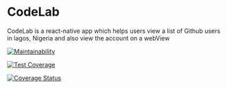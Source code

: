 # CodeLab
CodeLab is a react-native app which helps users view a list of Github users in lagos, Nigeria and also view the account on a webView

[![Maintainability](https://api.codeclimate.com/v1/badges/8f188009323f101ef5eb/maintainability)](https://codeclimate.com/github/ibraheemkabir/CodeLab/maintainability)

[![Test Coverage](https://api.codeclimate.com/v1/badges/8f188009323f101ef5eb/test_coverage)](https://codeclimate.com/github/ibraheemkabir/CodeLab/test_coverage)

[![Coverage Status](https://coveralls.io/repos/github/ibraheemkabir/CodeLab/badge.svg?branch=master)](https://coveralls.io/github/ibraheemkabir/CodeLab?branch=master)